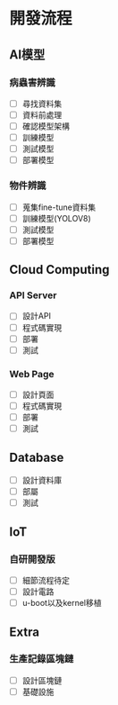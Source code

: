 <!--
 * @Author: hibana2077 hibana2077@gmail.com
 * @Date: 2023-05-11 16:58:39
 * @LastEditors: hibana2077 hibana2077@gmail.com
 * @LastEditTime: 2023-05-12 01:04:29
 * @FilePath: \smart_hydroponic_farm\doc\process.md
 * @Description: 这是默认设置,请设置`customMade`, 打开koroFileHeader查看配置 进行设置: https://github.com/OBKoro1/koro1FileHeader/wiki/%E9%85%8D%E7%BD%AE
-->
# 開發流程

## AI模型

### 病蟲害辨識

- [ ] 尋找資料集
- [ ] 資料前處理
- [ ] 確認模型架構
- [ ] 訓練模型
- [ ] 測試模型
- [ ] 部署模型

### 物件辨識

- [ ] 蒐集fine-tune資料集
- [ ] 訓練模型(YOLOV8)
- [ ] 測試模型
- [ ] 部署模型

## Cloud Computing

### API Server

- [ ] 設計API
- [ ] 程式碼實現
- [ ] 部署
- [ ] 測試

### Web Page

- [ ] 設計頁面
- [ ] 程式碼實現
- [ ] 部署
- [ ] 測試

## Database

- [ ] 設計資料庫
- [ ] 部屬
- [ ] 測試

## IoT

### 自研開發版

- [ ] 細節流程待定
- [ ] 設計電路
- [ ] u-boot以及kernel移植

## Extra

### 生產記錄區塊鏈

- [ ] 設計區塊鏈
- [ ] 基礎設施